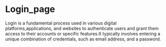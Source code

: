 # Login_page
Login is a fundamental process used in various digital platforms,applications, and websites to authenticate users and grant them access to their accounts or specific features.It typically involves entering a unique combination of credentials, such as email address, and a password.
